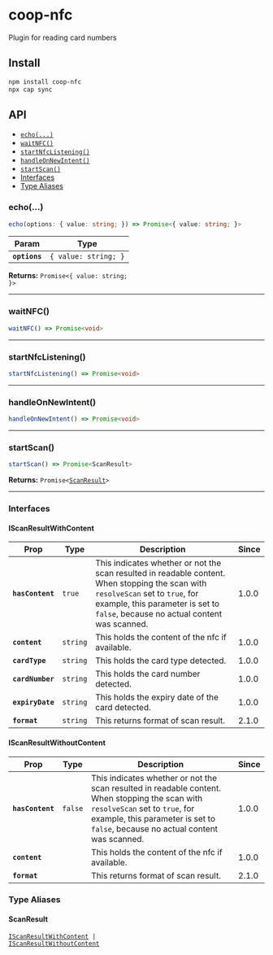 # coop-nfc

Plugin for reading card numbers

## Install

```bash
npm install coop-nfc
npx cap sync
```

## API

<docgen-index>

* [`echo(...)`](#echo)
* [`waitNFC()`](#waitnfc)
* [`startNfcListening()`](#startnfclistening)
* [`handleOnNewIntent()`](#handleonnewintent)
* [`startScan()`](#startscan)
* [Interfaces](#interfaces)
* [Type Aliases](#type-aliases)

</docgen-index>

<docgen-api>
<!--Update the source file JSDoc comments and rerun docgen to update the docs below-->

### echo(...)

```typescript
echo(options: { value: string; }) => Promise<{ value: string; }>
```

| Param         | Type                            |
| ------------- | ------------------------------- |
| **`options`** | <code>{ value: string; }</code> |

**Returns:** <code>Promise&lt;{ value: string; }&gt;</code>

--------------------


### waitNFC()

```typescript
waitNFC() => Promise<void>
```

--------------------


### startNfcListening()

```typescript
startNfcListening() => Promise<void>
```

--------------------


### handleOnNewIntent()

```typescript
handleOnNewIntent() => Promise<void>
```

--------------------


### startScan()

```typescript
startScan() => Promise<ScanResult>
```

**Returns:** <code>Promise&lt;<a href="#scanresult">ScanResult</a>&gt;</code>

--------------------


### Interfaces


#### IScanResultWithContent

| Prop             | Type                | Description                                                                                                                                                                                                         | Since |
| ---------------- | ------------------- | ------------------------------------------------------------------------------------------------------------------------------------------------------------------------------------------------------------------- | ----- |
| **`hasContent`** | <code>true</code>   | This indicates whether or not the scan resulted in readable content. When stopping the scan with `resolveScan` set to `true`, for example, this parameter is set to `false`, because no actual content was scanned. | 1.0.0 |
| **`content`**    | <code>string</code> | This holds the content of the nfc if available.                                                                                                                                                                     | 1.0.0 |
| **`cardType`**   | <code>string</code> | This holds the card type detected.                                                                                                                                                                                  | 1.0.0 |
| **`cardNumber`** | <code>string</code> | This holds the card number detected.                                                                                                                                                                                | 1.0.0 |
| **`expiryDate`** | <code>string</code> | This holds the expiry date of the card detected.                                                                                                                                                                    | 1.0.0 |
| **`format`**     | <code>string</code> | This returns format of scan result.                                                                                                                                                                                 | 2.1.0 |


#### IScanResultWithoutContent

| Prop             | Type               | Description                                                                                                                                                                                                         | Since |
| ---------------- | ------------------ | ------------------------------------------------------------------------------------------------------------------------------------------------------------------------------------------------------------------- | ----- |
| **`hasContent`** | <code>false</code> | This indicates whether or not the scan resulted in readable content. When stopping the scan with `resolveScan` set to `true`, for example, this parameter is set to `false`, because no actual content was scanned. | 1.0.0 |
| **`content`**    |                    | This holds the content of the nfc if available.                                                                                                                                                                     | 1.0.0 |
| **`format`**     |                    | This returns format of scan result.                                                                                                                                                                                 | 2.1.0 |


### Type Aliases


#### ScanResult

<code><a href="#iscanresultwithcontent">IScanResultWithContent</a> | <a href="#iscanresultwithoutcontent">IScanResultWithoutContent</a></code>

</docgen-api>
